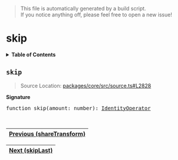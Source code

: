 > This file is automatically generated by a build script.<br>If you notice anything off, please feel free to open a new issue!

# skip

<details><summary><b>Table of Contents</b></summary>

1. [<code>skip</code>](#skip)</details>

## <a name="skip"></a><code>skip</code>

> Source Location: [packages\/core\/src\/source.ts#L2828](..\/..\/packages\/core\/src\/source.ts#L2828)

<b>Signature</b>

<pre>function skip(amount: number): <a href="001-IdentityOperator.md#IdentityOperator">IdentityOperator</a></pre><br>

| [Previous \(shareTransform\)](070-shareTransform.md#readme) |
| --- |

<div align="right">

| [Next \(skipLast\)](072-skipLast.md#readme) |
| --- |
</div>
